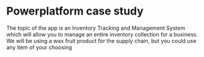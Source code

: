 # Powerplatform case study
The topic of the app is an Inventory Tracking and Management System which will allow you to manage an entire inventory collection for a business. We will be using a wax fruit product for the supply chain, but you could use any item of your choosing
